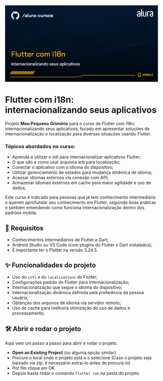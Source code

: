 ![Flutter com i18n: internacionalizando seus aplicativos](thumbnail.png)

# Flutter com i18n: internacionalizando seus aplicativos

Projeto **Meu Pequeno Grimório** para o curso de Flutter com i18n: internacionalizando seus aplicativos, focado em apresentar soluções de internacionalização e localização para diversas situações usando Flutter.

### Tópicos abordados no curso:

- Aprenda a utilizar o intl para internacionalizar aplicativos Flutter;
- O que são e como usar arquivos arb para localização;
- Conectar o aplicativo com o idioma do dispositivo;
- Utilizar gerenciamento de estados para mudança dinâmica de idioma;
- Acessar idiomas externos via conexão com API;
- Armazenar idiomas externos em cache para maior agilidade e uso de dados;

Este curso é indicado para pessoas que já tem conhecimento intermediário e querem aprofundar seu conhecimento em Flutter, seguindo boas práticas e também entendendo como funciona internacionalização dentro dos padrões mobile.

## 📑 Requisitos

- Conhecimentos intermediários de Flutter e Dart;
- Android Studio ou VS Code (com plugins do Flutter e Dart instalados);
- É importante ter o Flutter na versão 3.24.5.

## ✨ Funcionalidades do projeto

- Uso do `intl` e do `localizations` do Flutter;
- Configurações padrão do Flutter para internacionalização;
- Internacionalização que segue o idioma do dispositivo;
- Internacionalização dinâmica definida pela preferência da pessoa usuária;
- Obtenção dos arquivos de idioma via servidor remoto;
- Uso de cache para melhoria otimização do uso de dados e processamento;


## 🛠️ Abrir e rodar o projeto

Aqui vem um passo a passo para abrir e rodar o projeto.

- **Open an Existing Project** (ou alguma opção similar)
- Procure o local onde o projeto está e o selecione (Caso o projeto seja baixado via zip, é necessário extraí-lo antes de procurá-lo)
- Por fim clique em OK
- Depois basta rodar o comando `flutter run` na pasta do projeto